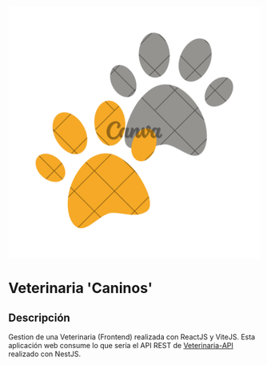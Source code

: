 ![logo](/public/brand.png)
# Veterinaria 'Caninos'

## Descripción
Gestion de una Veterinaria (Frontend) realizada con ReactJS y ViteJS.
Esta aplicación web consume lo que sería el API REST de [Veterinaria-API](https://github.com/juncos22/veterinaria-api) realizado con NestJS.